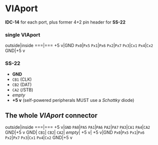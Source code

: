 # VIAport

**IDC-14** for each port, plus former 4+2 pin header for **SS-22**

### single VIAport

outside|inside
===|===
+5 v|GND
`Px0`|`Px5`
`Px1`|`Px6`
`Px2`|`Px7`
`Px3`|`Cx1`
`Px4`|`Cx2` 
GND|+5 v

### SS-22

- **GND**
- `CB1` (CLK)
- `CB2` (DAT)
- `CA2` (/STB)
- _empty_
- **+5 v** (self-powered peripherals MUST use a _Schottky_ diode)

## The whole _VIAport_ connector

outside|inside
===|===
+5 v|`GND`
`PA0`|`PA5`
`PA1`|`PA6`
`PA2`|`PA7`
`PA3`|`CA1`
`PA4`|`CA2` 
GND|+5 v
GND|
`CB1`|
`CB2`|
`CA2`|
_empty_|
+5 v|
+5 v|GND
`Px0`|`Px5`
`Px1`|`Px6`
`Px2`|`Px7`
`Px3`|`Cx1`
`Px4`|`Cx2` 
GND|+5 v
